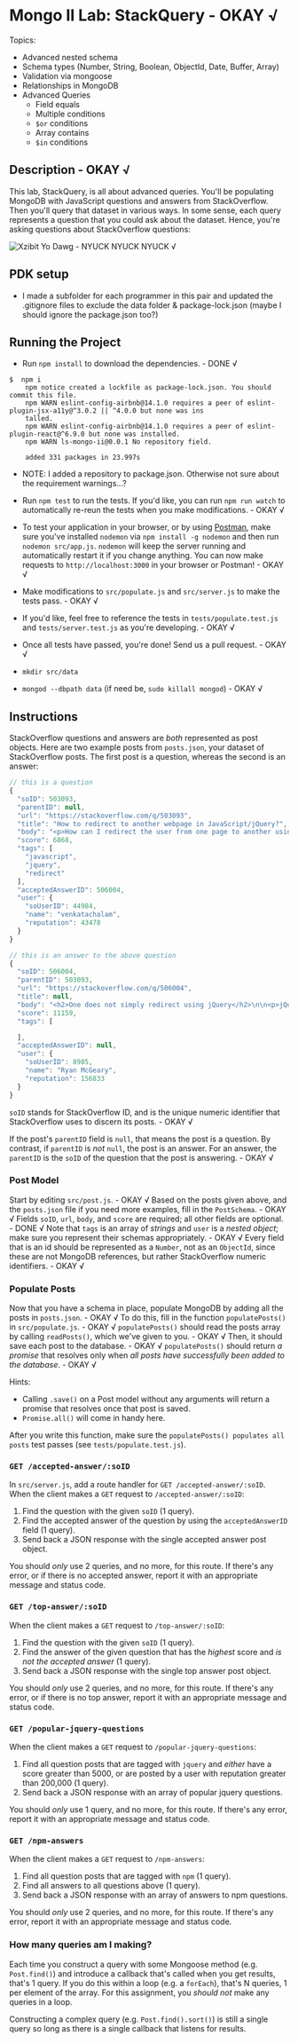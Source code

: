 # Mongo II Lab: StackQuery - OKAY √
Topics:
  * Advanced nested schema
  * Schema types (Number, String, Boolean, ObjectId, Date, Buffer, Array)
  * Validation via mongoose
  * Relationships in MongoDB
  * Advanced Queries
    * Field equals
    * Multiple conditions
    * `$or` conditions
    * Array contains
    * `$in` conditions

## Description - OKAY √
This lab, StackQuery, is all about advanced queries. You'll be populating
MongoDB with JavaScript questions and answers from StackOverflow. Then you'll
query that dataset in various ways. In some sense, each query represents
a question that you could ask about the dataset. Hence, you're asking questions
about StackOverflow questions:

![Xzibit Yo Dawg](questions.jpg) - NYUCK NYUCK NYUCK √

## PDK setup
- I made a subfolder for each programmer in this pair and updated the .gitignore files to exclude the data folder & package-lock.json (maybe I should ignore the package.json too?)

## Running the Project
- Run `npm install` to download the dependencies. - DONE √
```console
$  npm i
    npm notice created a lockfile as package-lock.json. You should commit this file.
    npm WARN eslint-config-airbnb@14.1.0 requires a peer of eslint-plugin-jsx-a11y@^3.0.2 || ^4.0.0 but none was ins
    talled.
    npm WARN eslint-config-airbnb@14.1.0 requires a peer of eslint-plugin-react@^6.9.0 but none was installed.
    npm WARN ls-mongo-ii@0.0.1 No repository field.

    added 331 packages in 23.997s
```

- NOTE: I added a repository to package.json. Otherwise not sure about the requirement warnings...?

- Run `npm test` to run the tests. If you'd like, you can run `npm run watch`
  to automatically re-reun the tests when you make modifications. - OKAY √
- To test your application in your browser, or by using
  [Postman](https://www.getpostman.com/), make sure you've installed `nodemon`
  via `npm install -g nodemon` and then run `nodemon src/app.js`. `nodemon` will
  keep the server running and automatically restart it if you change anything.
  You can now make requests to `http://localhost:3000` in your browser or
  Postman! - OKAY √
- Make modifications to `src/populate.js` and `src/server.js` to make the tests
  pass. - OKAY √
- If you'd like, feel free to reference the tests in `tests/populate.test.js`
  and `tests/server.test.js` as you're developing. - OKAY √
- Once all tests have passed, you're done! Send us a pull request. - OKAY √

- `mkdir src/data`
- `mongod --dbpath data` (if need be, `sudo killall mongod`) - OKAY √

## Instructions
StackOverflow questions and answers are *both* represented as post objects. Here
are two example posts from `posts.json`, your dataset of StackOverflow posts.
The first post is a question, whereas the second is an answer:

```js
// this is a question
{
  "soID": 503093,
  "parentID": null,
  "url": "https://stackoverflow.com/q/503093",
  "title": "How to redirect to another webpage in JavaScript/jQuery?",
  "body": "<p>How can I redirect the user from one page to another using JavaScript or jQuery?</p>\n",
  "score": 6868,
  "tags": [
    "javascript",
    "jquery",
    "redirect"
  ],
  "acceptedAnswerID": 506004,
  "user": {
    "soUserID": 44984,
    "name": "venkatachalam",
    "reputation": 43478
  }
}

// this is an answer to the above question
{
  "soID": 506004,
  "parentID": 503093,
  "url": "https://stackoverflow.com/q/506004",
  "title": null,
  "body": "<h2>One does not simply redirect using jQuery</h2>\n\n<p>jQuery is not necessary, and <strong><code>window.location.replace(...)</code></strong> will best simulate an HTTP redirect.  </p>\n\n<p><code>window.location.replace(...)</code> is better than using <code>window.location.href</code>, because <code>replace()</code> does not keep the originating page in the session history, meaning the user won't get stuck in a never-ending back-button fiasco.</p>\n\n<blockquote>\n  <p>If you want to simulate someone clicking on a link, use\n  <strong><code>location.href</code></strong></p>\n  \n  <p>If you want to simulate an HTTP redirect, use <strong><code>location.replace</code></strong></p>\n</blockquote>\n\n<p><strong>For example:</strong></p>\n\n<pre><code>// similar behavior as an HTTP redirect\nwindow.location.replace(\"http://stackoverflow.com\");\n\n// similar behavior as clicking on a link\nwindow.location.href = \"http://stackoverflow.com\";\n</code></pre>\n",
  "score": 11159,
  "tags": [

  ],
  "acceptedAnswerID": null,
  "user": {
    "soUserID": 8985,
    "name": "Ryan McGeary",
    "reputation": 156833
  }
}
```

`soID` stands for StackOverflow ID, and is the unique numeric identifier that
StackOverflow uses to discern its posts. - OKAY √

If the post's `parentID` field is `null`, that means the post is a question. By
contrast, if `parentID` is *not* `null`, the post is an answer. For an answer,
the `parentID` is the `soID` of the question that the post is answering. - OKAY √

### Post Model
Start by editing `src/post.js`. - OKAY √
Based on the posts given above, and the `posts.json` file if you need more examples, fill in the `PostSchema`. - OKAY √
Fields `soID`, `url`, `body`, and `score` are required; all other fields are optional. - DONE √
Note that `tags` is an array of *strings* and `user` is a *nested object*; make sure you represent their schemas appropriately. - OKAY √
Every field that is an id should be represented as a `Number`, not as an `ObjectId`, since these are not MongoDB references, but rather StackOverflow numeric identifiers. - OKAY √

### Populate Posts
Now that you have a schema in place, populate MongoDB by adding all the posts in `posts.json`. - OKAY √
To do this, fill in the function `populatePosts()` in `src/populate.js`. - OKAY √
`populatePosts()` should read the posts array by calling `readPosts()`, which we've given to you. - OKAY √
Then, it should save each post to the database. - OKAY √
`populatePosts()` should return *a promise* that resolves only when *all posts have successfully been added to the database*. - OKAY √

Hints:
- Calling `.save()` on a Post model without any arguments will return a promise
  that resolves once that post is saved.
- `Promise.all()` will come in handy here.

After you write this function, make sure the `populatePosts() populates all
posts` test passes (see `tests/populate.test.js`).

### `GET /accepted-answer/:soID`
In `src/server.js`, add a route handler for `GET /accepted-answer/:soID`. When
the client makes a `GET` request to `/accepted-answer/:soID`:

1. Find the question with the given `soID` (1 query).
2. Find the accepted answer of the question by using the `acceptedAnswerID`
   field (1 query).
3. Send back a JSON response with the single accepted answer post object.

You should *only* use 2 queries, and no more, for this route. If there's any
error, or if there is no accepted answer, report it with an appropriate message
and status code.

### `GET /top-answer/:soID`
When the client makes a `GET` request to `/top-answer/:soID`:

1. Find the question with the given `soID` (1 query).
2. Find the answer of the given question that has the *highest* score and *is
   not the accepted answer* (1 query).
3. Send back a JSON response with the single top answer post object.

You should *only* use 2 queries, and no more, for this route. If there's any
error, or if there is no top answer, report it with an appropriate message
and status code.

### `GET /popular-jquery-questions`
When the client makes a `GET` request to `/popular-jquery-questions`:

1. Find all question posts that are tagged with `jquery` and *either* have
   a score greater than 5000, or are posted by a user with reputation greater
   than 200,000 (1 query).
2. Send back a JSON response with an array of popular jquery questions.

You should *only* use 1 query, and no more, for this route. If there's any
error, report it with an appropriate message and status code.

### `GET /npm-answers`
When the client makes a `GET` request to `/npm-answers`:

1. Find all question posts that are tagged with `npm` (1 query).
2. Find all answers to all questions above (1 query).
3. Send back a JSON response with an array of answers to npm questions.

You should *only* use 2 queries, and no more, for this route. If there's any
error, report it with an appropriate message and status code.

### How many queries am I making?
Each time you construct a query with some Mongoose method (e.g. `Post.find()`)
and introduce a callback that's called when you get results, that's 1 query.  If
you do this within a loop (e.g. a `forEach`), that's N queries, 1 per element of
the array. For this assignment, you *should not* make any queries in a loop.

Constructing a complex query (e.g. `Post.find().sort()`) is still a single query
so long as there is a single callback that listens for results.

